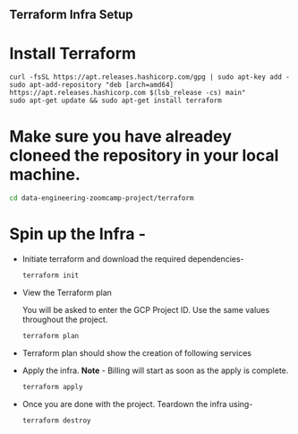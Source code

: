 ## Terraform Infra Setup


# Install Terraform

```
curl -fsSL https://apt.releases.hashicorp.com/gpg | sudo apt-key add -
sudo apt-add-repository "deb [arch=amd64] https://apt.releases.hashicorp.com $(lsb_release -cs) main"
sudo apt-get update && sudo apt-get install terraform
```

# Make sure you have alreadey cloneed the repository in your local machine.

```bash
cd data-engineering-zoomcamp-project/terraform
```

# Spin up the Infra -

- Initiate terraform and download the required dependencies-

  ```bash
  terraform init
  ```

- View the Terraform plan

  You will be asked to enter the GCP Project ID. Use the same values throughout the project. 

  ```bash
  terraform plan
  ```

- Terraform plan should show the creation of following services

- Apply the infra. **Note** - Billing will start as soon as the apply is complete.

  ```bash
  terraform apply
  ```

- Once you are done with the project. Teardown the infra using-

  ```bash
  terraform destroy
  ```